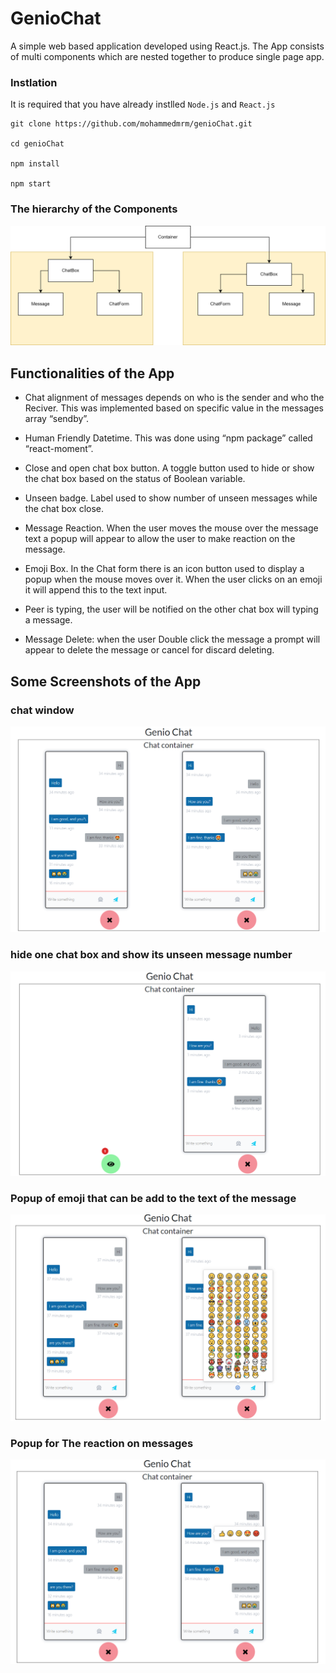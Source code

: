# GenioChat

A simple web based application developed using React.js. The App consists of multi components which are nested together to produce single page app.

### Instlation

It is required that you have already instlled `Node.js` and `React.js`

```
git clone https://github.com/mohammedmrm/genioChat.git

cd genioChat

npm install

npm start

```

### The hierarchy of the Components

![alt text](https://github.com/mohammedmrm/genioChat/blob/main/Doc/Components.drawio.png)

## Functionalities of the App

- Chat alignment of messages depends on who is the sender and who the Reciver. This was implemented based on specific value in the messages array “sendby”.

- Human Friendly Datetime. This was done using “npm package” called “react-moment”.

- Close and open chat box button. A toggle button used to hide or show the chat box based on the status of Boolean variable.

- Unseen badge. Label used to show number of unseen messages while the chat box close.

- Message Reaction. When the user moves the mouse over the message text a popup will appear to allow the user to make reaction on the message.

- Emoji Box. In the Chat form there is an icon button used to display a popup when the mouse moves over it. When the user clicks on an emoji it will append this to the text input.

- Peer is typing, the user will be notified on the other chat box will typing a message.

- Message Delete: when the user Double click the message a prompt will appear to delete the message or cancel for discard deleting.

## Some Screenshots of the App

### chat window

![alt text](https://github.com/mohammedmrm/genioChat/blob/main/Doc/normal.PNG)

### hide one chat box and show its unseen message number

![alt text](https://github.com/mohammedmrm/genioChat/blob/main/Doc/hiddenbox.PNG)

### Popup of emoji that can be add to the text of the message

![alt text](https://github.com/mohammedmrm/genioChat/blob/main/Doc/emoji.png)

### Popup for The reaction on messages

![alt text](https://github.com/mohammedmrm/genioChat/blob/main/Doc/reaction.png)

